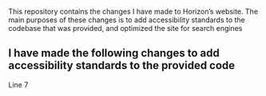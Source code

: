 This repository contains the changes I have made to Horizon’s website. 
The main purposes of these changes is to add accessibility standards to the codebase that was provided, and optimized the site for search engines 

I have made the following changes to add accessibility standards to the provided code 
---------------------------------------------------------------------------------------
Line 7 <title> I changed it from “website” to Horiseon
  
Line 30  <img> image representing Search Engine Optimization. Since this is an informative image, I added a “Alt” explaining the image. This will add accessibility, and will aid screen readers for the visually impaired. I added the following text. 
“A sketch in a notebook with a small cloud containing the letters SEO. It is surrounded by several smaller sketches representing concepts on the internet that can be found by a Search Engine. “

Line 37 <img> image representing Online Reputation Management. Since this is an informative image, I added a “Alt” explaining the image. This will add accessibility, and will aid screen readers for the visually impaired. I added the following text.“A man on a lap top. He is using his phone. On the laptop screen it shows a large heading labeled reputation. Below are several graphs. The largest graph in the center is a bar graph. It shows a gradual increase over time. It is accompanied by an arrow over the top of it signifying an increase.” 

Line 44 <img> image representing Social Media Marketing Since this is an informative image, I added a “Alt” explaining the image. This will add accessibility, and will aid screen readers for the visually impaired. I added the following text.
“A large group of people at a business table. They are holding laptops, phones, and tablets. On the table there are several paper cut outs scattered around. Each cut out contains a word or a graphic. They representing elements of social media such as tweet, like, Media, share. Some of them contain common media icons such as a phone, camera, music note.”

Line 54 <img> icon representing Lead Generation Since this is an informative image, I added a “Alt” explaining the image. This will add accessibility, and will aid screen readers for the visually impaired. I added the following text.
“the icon shows a gear cog moving into a funnel emerging as a dollar sign.”

Line 61 <img> icon representing Brand awareness Since this is an informative image, I added a “Alt” explaining the image. This will add accessibility, and will aid screen readers for the visually impaired. I added the following text.
“The icon shows a light bulb emanating lighting up. The light bulb sits on top of a shirt and tie signifying the idea of a business man.”

Line 68 <img> icon representing Brand awareness Since this is an informative image, I added a “Alt” explaining the image. This will add accessibility, and will aid screen readers for the visually impaired. I added the following text.“The icon shows gear cog behind several money signs.”

--------------------------------------------------------------------------------------
I have made the following changes to code to remove redundancies to aid with better navigation and functionality of the web page. 
---------------------------------------------------------------------------------------------------------------------------------

Line 68 I removed </img> <img> tags do not need closing tags

I changed the title element in header to be more descriptive 

I removed the footer content to better reflect the mock image I was given

CSS changes and reorganization   
------------------------------------------------------------------------------------------------------------------------------------
•	Changed <P> size from 16px to 20px to align with mock photo also added max width attribute of 600px
•	Added. benefits p
•	Added search-engine-optimization span to move optimize on another level
•	Added online-reputation-management span display block to move the element down
•	Consolidated img for seo and orm and smm to clear redundances  added width 325px
•	Consolidated h2 for seo and orm and smm a to clear redundances dded font size chage to 40px
•	Consolidated img, h2, from the content section to clear redundances 
•	Combine benefit-lead, benefit-brand, benefit-cost to one declaration
•	Removed footer content to match mock up
•	Added a utility section for page wide functions
•	Moved float left and float right declarations to utility section 0riginal line 75 now line 11-19
•	Moved link <a> and <p> codes to utility section


